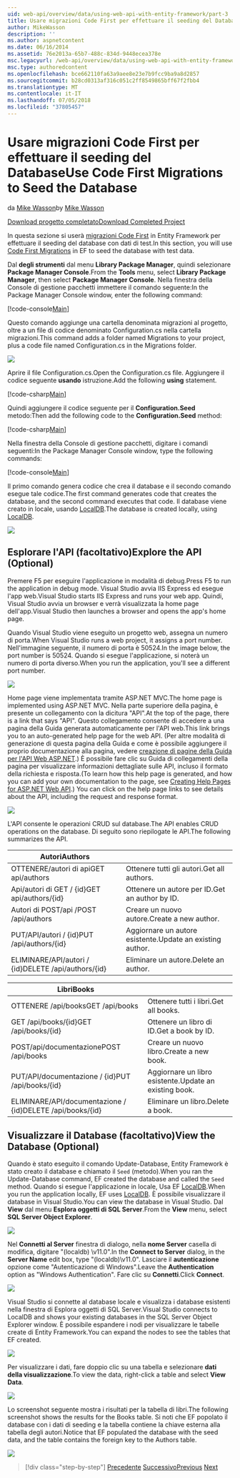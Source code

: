 ```yaml
---
uid: web-api/overview/data/using-web-api-with-entity-framework/part-3
title: Usare migrazioni Code First per effettuare il seeding del Database | Microsoft Docs
author: MikeWasson
description: ''
ms.author: aspnetcontent
ms.date: 06/16/2014
ms.assetid: 76e2013a-65b7-488c-834d-9448ecea378e
msc.legacyurl: /web-api/overview/data/using-web-api-with-entity-framework/part-3
msc.type: authoredcontent
ms.openlocfilehash: bce662110fa63a9aee8e23e7b9fcc9ba9a8d2857
ms.sourcegitcommit: b28cd0313af316c051c2ff8549865bff67f2fbb4
ms.translationtype: MT
ms.contentlocale: it-IT
ms.lasthandoff: 07/05/2018
ms.locfileid: "37805457"
---
```

<a name="use-code-first-migrations-to-seed-the-database"></a><span data-ttu-id="78bc7-102">Usare migrazioni Code First per effettuare il seeding del Database</span><span class="sxs-lookup"><span data-stu-id="78bc7-102">Use Code First Migrations to Seed the Database</span></span>
====================
<span data-ttu-id="78bc7-103">da [Mike Wasson](https://github.com/MikeWasson)</span><span class="sxs-lookup"><span data-stu-id="78bc7-103">by [Mike Wasson](https://github.com/MikeWasson)</span></span>

[<span data-ttu-id="78bc7-104">Download progetto completato</span><span class="sxs-lookup"><span data-stu-id="78bc7-104">Download Completed Project</span></span>](https://github.com/MikeWasson/BookService)

<span data-ttu-id="78bc7-105">In questa sezione si userà [migrazioni Code First](https://msdn.microsoft.com/data/jj591621) in Entity Framework per effettuare il seeding del database con dati di test.</span><span class="sxs-lookup"><span data-stu-id="78bc7-105">In this section, you will use [Code First Migrations](https://msdn.microsoft.com/data/jj591621) in EF to seed the database with test data.</span></span>

<span data-ttu-id="78bc7-106">Dal **degli strumenti** dal menu **Library Package Manager**, quindi selezionare **Package Manager Console**.</span><span class="sxs-lookup"><span data-stu-id="78bc7-106">From the **Tools** menu, select **Library Package Manager**, then select **Package Manager Console**.</span></span> <span data-ttu-id="78bc7-107">Nella finestra della Console di gestione pacchetti immettere il comando seguente:</span><span class="sxs-lookup"><span data-stu-id="78bc7-107">In the Package Manager Console window, enter the following command:</span></span>

[!code-console[Main](part-3/samples/sample1.cmd)]

<span data-ttu-id="78bc7-108">Questo comando aggiunge una cartella denominata migrazioni al progetto, oltre a un file di codice denominato Configuration.cs nella cartella migrazioni.</span><span class="sxs-lookup"><span data-stu-id="78bc7-108">This command adds a folder named Migrations to your project, plus a code file named Configuration.cs in the Migrations folder.</span></span>

![](part-3/_static/image1.png)

<span data-ttu-id="78bc7-109">Aprire il file Configuration.cs.</span><span class="sxs-lookup"><span data-stu-id="78bc7-109">Open the Configuration.cs file.</span></span> <span data-ttu-id="78bc7-110">Aggiungere il codice seguente **usando** istruzione.</span><span class="sxs-lookup"><span data-stu-id="78bc7-110">Add the following **using** statement.</span></span>

[!code-csharp[Main](part-3/samples/sample2.cs)]

<span data-ttu-id="78bc7-111">Quindi aggiungere il codice seguente per il **Configuration.Seed** metodo:</span><span class="sxs-lookup"><span data-stu-id="78bc7-111">Then add the following code to the **Configuration.Seed** method:</span></span>

[!code-csharp[Main](part-3/samples/sample3.cs)]

<span data-ttu-id="78bc7-112">Nella finestra della Console di gestione pacchetti, digitare i comandi seguenti:</span><span class="sxs-lookup"><span data-stu-id="78bc7-112">In the Package Manager Console window, type the following commands:</span></span>

[!code-console[Main](part-3/samples/sample4.cmd)]

<span data-ttu-id="78bc7-113">Il primo comando genera codice che crea il database e il secondo comando esegue tale codice.</span><span class="sxs-lookup"><span data-stu-id="78bc7-113">The first command generates code that creates the database, and the second command executes that code.</span></span> <span data-ttu-id="78bc7-114">Il database viene creato in locale, usando [LocalDB](https://msdn.microsoft.com/library/hh510202.aspx).</span><span class="sxs-lookup"><span data-stu-id="78bc7-114">The database is created locally, using [LocalDB](https://msdn.microsoft.com/library/hh510202.aspx).</span></span>

![](part-3/_static/image2.png)

## <a name="explore-the-api-optional"></a><span data-ttu-id="78bc7-115">Esplorare l'API (facoltativo)</span><span class="sxs-lookup"><span data-stu-id="78bc7-115">Explore the API (Optional)</span></span>

<span data-ttu-id="78bc7-116">Premere F5 per eseguire l'applicazione in modalità di debug.</span><span class="sxs-lookup"><span data-stu-id="78bc7-116">Press F5 to run the application in debug mode.</span></span> <span data-ttu-id="78bc7-117">Visual Studio avvia IIS Express ed esegue l'app web.</span><span class="sxs-lookup"><span data-stu-id="78bc7-117">Visual Studio starts IIS Express and runs your web app.</span></span> <span data-ttu-id="78bc7-118">Quindi, Visual Studio avvia un browser e verrà visualizzata la home page dell'app.</span><span class="sxs-lookup"><span data-stu-id="78bc7-118">Visual Studio then launches a browser and opens the app's home page.</span></span>

<span data-ttu-id="78bc7-119">Quando Visual Studio viene eseguito un progetto web, assegna un numero di porta.</span><span class="sxs-lookup"><span data-stu-id="78bc7-119">When Visual Studio runs a web project, it assigns a port number.</span></span> <span data-ttu-id="78bc7-120">Nell'immagine seguente, il numero di porta è 50524.</span><span class="sxs-lookup"><span data-stu-id="78bc7-120">In the image below, the port number is 50524.</span></span> <span data-ttu-id="78bc7-121">Quando si esegue l'applicazione, si noterà un numero di porta diverso.</span><span class="sxs-lookup"><span data-stu-id="78bc7-121">When you run the application, you'll see a different port number.</span></span>

![](part-3/_static/image3.png)

<span data-ttu-id="78bc7-122">Home page viene implementata tramite ASP.NET MVC.</span><span class="sxs-lookup"><span data-stu-id="78bc7-122">The home page is implemented using ASP.NET MVC.</span></span> <span data-ttu-id="78bc7-123">Nella parte superiore della pagina, è presente un collegamento con la dicitura "API".</span><span class="sxs-lookup"><span data-stu-id="78bc7-123">At the top of the page, there is a link that says "API".</span></span> <span data-ttu-id="78bc7-124">Questo collegamento consente di accedere a una pagina della Guida generata automaticamente per l'API web.</span><span class="sxs-lookup"><span data-stu-id="78bc7-124">This link brings you to an auto-generated help page for the web API.</span></span> <span data-ttu-id="78bc7-125">(Per altre modalità di generazione di questa pagina della Guida e come è possibile aggiungere il proprio documentazione alla pagina, vedere [creazione di pagine della Guida per l'API Web ASP.NET](../../getting-started-with-aspnet-web-api/creating-api-help-pages.md).) È possibile fare clic su Guida di collegamenti della pagina per visualizzare informazioni dettagliate sulle API, incluso il formato della richiesta e risposta.</span><span class="sxs-lookup"><span data-stu-id="78bc7-125">(To learn how this help page is generated, and how you can add your own documentation to the page, see [Creating Help Pages for ASP.NET Web API](../../getting-started-with-aspnet-web-api/creating-api-help-pages.md).) You can click on the help page links to see details about the API, including the request and response format.</span></span>

![](part-3/_static/image4.png)

<span data-ttu-id="78bc7-126">L'API consente le operazioni CRUD sul database.</span><span class="sxs-lookup"><span data-stu-id="78bc7-126">The API enables CRUD operations on the database.</span></span> <span data-ttu-id="78bc7-127">Di seguito sono riepilogate le API.</span><span class="sxs-lookup"><span data-stu-id="78bc7-127">The following summarizes the API.</span></span>

| <span data-ttu-id="78bc7-128">Autori</span><span class="sxs-lookup"><span data-stu-id="78bc7-128">Authors</span></span> |  |
| --- | -- |
| <span data-ttu-id="78bc7-129">OTTENERE/autori di api</span><span class="sxs-lookup"><span data-stu-id="78bc7-129">GET api/authors</span></span> | <span data-ttu-id="78bc7-130">Ottenere tutti gli autori.</span><span class="sxs-lookup"><span data-stu-id="78bc7-130">Get all authors.</span></span> |
| <span data-ttu-id="78bc7-131">Api/autori di GET / {id}</span><span class="sxs-lookup"><span data-stu-id="78bc7-131">GET api/authors/{id}</span></span> | <span data-ttu-id="78bc7-132">Ottenere un autore per ID.</span><span class="sxs-lookup"><span data-stu-id="78bc7-132">Get an author by ID.</span></span> |
| <span data-ttu-id="78bc7-133">Autori di POST/api /</span><span class="sxs-lookup"><span data-stu-id="78bc7-133">POST /api/authors</span></span> | <span data-ttu-id="78bc7-134">Creare un nuovo autore.</span><span class="sxs-lookup"><span data-stu-id="78bc7-134">Create a new author.</span></span> |
| <span data-ttu-id="78bc7-135">PUT/API/autori / {id}</span><span class="sxs-lookup"><span data-stu-id="78bc7-135">PUT /api/authors/{id}</span></span> | <span data-ttu-id="78bc7-136">Aggiornare un autore esistente.</span><span class="sxs-lookup"><span data-stu-id="78bc7-136">Update an existing author.</span></span> |
| <span data-ttu-id="78bc7-137">ELIMINARE/API/autori / {id}</span><span class="sxs-lookup"><span data-stu-id="78bc7-137">DELETE /api/authors/{id}</span></span> | <span data-ttu-id="78bc7-138">Eliminare un autore.</span><span class="sxs-lookup"><span data-stu-id="78bc7-138">Delete an author.</span></span> |

| <span data-ttu-id="78bc7-139">Libri</span><span class="sxs-lookup"><span data-stu-id="78bc7-139">Books</span></span> |  |
| --- | -- |
| <span data-ttu-id="78bc7-140">OTTENERE /api/books</span><span class="sxs-lookup"><span data-stu-id="78bc7-140">GET /api/books</span></span> | <span data-ttu-id="78bc7-141">Ottenere tutti i libri.</span><span class="sxs-lookup"><span data-stu-id="78bc7-141">Get all books.</span></span> |
| <span data-ttu-id="78bc7-142">GET /api/books/{id}</span><span class="sxs-lookup"><span data-stu-id="78bc7-142">GET /api/books/{id}</span></span> | <span data-ttu-id="78bc7-143">Ottenere un libro di ID.</span><span class="sxs-lookup"><span data-stu-id="78bc7-143">Get a book by ID.</span></span> |
| <span data-ttu-id="78bc7-144">POST/api/documentazione</span><span class="sxs-lookup"><span data-stu-id="78bc7-144">POST /api/books</span></span> | <span data-ttu-id="78bc7-145">Creare un nuovo libro.</span><span class="sxs-lookup"><span data-stu-id="78bc7-145">Create a new book.</span></span> |
| <span data-ttu-id="78bc7-146">PUT/API/documentazione / {id}</span><span class="sxs-lookup"><span data-stu-id="78bc7-146">PUT /api/books/{id}</span></span> | <span data-ttu-id="78bc7-147">Aggiornare un libro esistente.</span><span class="sxs-lookup"><span data-stu-id="78bc7-147">Update an existing book.</span></span> |
| <span data-ttu-id="78bc7-148">ELIMINARE/API/documentazione / {id}</span><span class="sxs-lookup"><span data-stu-id="78bc7-148">DELETE /api/books/{id}</span></span> | <span data-ttu-id="78bc7-149">Eliminare un libro.</span><span class="sxs-lookup"><span data-stu-id="78bc7-149">Delete a book.</span></span> |

## <a name="view-the-database-optional"></a><span data-ttu-id="78bc7-150">Visualizzare il Database (facoltativo)</span><span class="sxs-lookup"><span data-stu-id="78bc7-150">View the Database (Optional)</span></span>

<span data-ttu-id="78bc7-151">Quando è stato eseguito il comando Update-Database, Entity Framework è stato creato il database e chiamato il `Seed` (metodo).</span><span class="sxs-lookup"><span data-stu-id="78bc7-151">When you ran the Update-Database command, EF created the database and called the `Seed` method.</span></span> <span data-ttu-id="78bc7-152">Quando si esegue l'applicazione in locale, Usa EF [LocalDB](https://blogs.msdn.com/b/sqlexpress/archive/2011/07/12/introducing-localdb-a-better-sql-express.aspx).</span><span class="sxs-lookup"><span data-stu-id="78bc7-152">When you run the application locally, EF uses [LocalDB](https://blogs.msdn.com/b/sqlexpress/archive/2011/07/12/introducing-localdb-a-better-sql-express.aspx).</span></span> <span data-ttu-id="78bc7-153">È possibile visualizzare il database in Visual Studio.</span><span class="sxs-lookup"><span data-stu-id="78bc7-153">You can view the database in Visual Studio.</span></span> <span data-ttu-id="78bc7-154">Dal **View** dal menu **Esplora oggetti di SQL Server**.</span><span class="sxs-lookup"><span data-stu-id="78bc7-154">From the **View** menu, select **SQL Server Object Explorer**.</span></span>

![](part-3/_static/image5.png)

<span data-ttu-id="78bc7-155">Nel **Connetti al Server** finestra di dialogo, nella **nome Server** casella di modifica, digitare "(localdb) \v11.0".</span><span class="sxs-lookup"><span data-stu-id="78bc7-155">In the **Connect to Server** dialog, in the **Server Name** edit box, type "(localdb)\v11.0".</span></span> <span data-ttu-id="78bc7-156">Lasciare il **autenticazione** opzione come "Autenticazione di Windows".</span><span class="sxs-lookup"><span data-stu-id="78bc7-156">Leave the **Authentication** option as "Windows Authentication".</span></span> <span data-ttu-id="78bc7-157">Fare clic su **Connetti**.</span><span class="sxs-lookup"><span data-stu-id="78bc7-157">Click **Connect**.</span></span>

![](part-3/_static/image6.png)

<span data-ttu-id="78bc7-158">Visual Studio si connette al database locale e visualizza i database esistenti nella finestra di Esplora oggetti di SQL Server.</span><span class="sxs-lookup"><span data-stu-id="78bc7-158">Visual Studio connects to LocalDB and shows your existing databases in the SQL Server Object Explorer window.</span></span> <span data-ttu-id="78bc7-159">È possibile espandere i nodi per visualizzare le tabelle create di Entity Framework.</span><span class="sxs-lookup"><span data-stu-id="78bc7-159">You can expand the nodes to see the tables that EF created.</span></span>

![](part-3/_static/image7.png)

<span data-ttu-id="78bc7-160">Per visualizzare i dati, fare doppio clic su una tabella e selezionare **dati della visualizzazione**.</span><span class="sxs-lookup"><span data-stu-id="78bc7-160">To view the data, right-click a table and select **View Data**.</span></span>

![](part-3/_static/image8.png)

<span data-ttu-id="78bc7-161">Lo screenshot seguente mostra i risultati per la tabella di libri.</span><span class="sxs-lookup"><span data-stu-id="78bc7-161">The following screenshot shows the results for the Books table.</span></span> <span data-ttu-id="78bc7-162">Si noti che EF popolato il database con i dati di seeding e la tabella contiene la chiave esterna alla tabella degli autori.</span><span class="sxs-lookup"><span data-stu-id="78bc7-162">Notice that EF populated the database with the seed data, and the table contains the foreign key to the Authors table.</span></span>

![](part-3/_static/image9.png)

> [!div class="step-by-step"]
> <span data-ttu-id="78bc7-163">[Precedente](part-2.md)
> [Successivo](part-4.md)</span><span class="sxs-lookup"><span data-stu-id="78bc7-163">[Previous](part-2.md)
[Next](part-4.md)</span></span>
